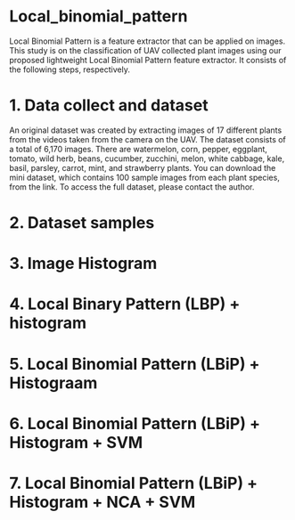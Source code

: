 # Local_binomial_pattern
Local Binomial Pattern is a feature extractor that can be applied on images.
This study is on the classification of UAV collected plant images using our proposed lightweight Local Binomial Pattern feature extractor. 
It consists of the following steps, respectively.  
# 1. Data collect and dataset
An original dataset was created by extracting images of 17 different plants from the videos taken from the camera on the UAV. The dataset consists of a total of 6,170 images. There are watermelon, corn, pepper, eggplant, tomato, wild herb, beans, cucumber, zucchini, melon, white cabbage, kale, basil, parsley, carrot, mint, and strawberry plants. 
You can download the mini dataset, which contains 100 sample images from each plant species, from the link. 
To access the full dataset, please contact the author.
# 2. Dataset samples
# 3. Image Histogram
# 4. Local Binary Pattern (LBP) + histogram
# 5. Local Binomial Pattern (LBiP) + Histograam
# 6. Local Binomial Pattern (LBiP) + Histogram + SVM
# 7. Local Binomial Pattern (LBiP) + Histogram + NCA + SVM
